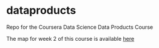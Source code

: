 # dataproducts
Repo for the Coursera Data Science Data Products Course

The map for week 2 of this course is available [here](./CapgeminiBuilding.html)
